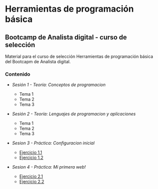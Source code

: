# Herramientas de programación básica
## Bootcamp de Analista digital - curso de selección

Material para el curso de selección Herramientas de programación básica del Bootcapm de Analista digital.

### Contenido

- *Sesión 1 - Teoría: Conceptos de programacion*
  - Tema 1
  - Tema 2
  - Tema 3


- *Sesión 2 - Teoría: Lenguajes de programacion y aplicaciones*
  - Tema 1
  - Tema 2
  - Tema 3

- *Sesion 3 - Práctica: Configuracion inicial*
  - [Ejercicio 1.1](ejercicios/1-1.md)
  - [Ejercicio 1.2](ejercicios/1-2.md)
  
- *Sesion 4 - Práctica: Mi primera web!*
  - [Ejercicio 2.1](ejercicios/2-1.md)
  - [Ejercicio 2.2](ejercicios/2-2.md)

